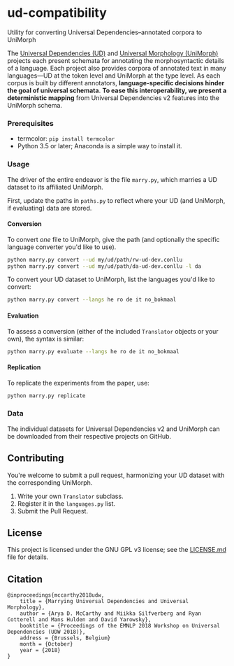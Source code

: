 # ud-compatibility
Utility for converting Universal Dependencies–annotated corpora to UniMorph


The [Universal Dependencies (UD)](http://universaldependencies.org) and [Universal Morphology (UniMorph)](https://unimorph.github.io) projects each present schemata for annotating the morphosyntactic details of a language.
Each project also provides corpora of annotated text in many languages—UD at the token level and UniMorph at the type level.
As each corpus is built by different annotators, **language-specific decisions hinder the goal of universal schemata**.
**To ease this interoperability, we present a deterministic mapping** from Universal Dependencies&nbsp;v2 features into the UniMorph schema.


### Prerequisites

- termcolor: `pip install termcolor`
- Python 3.5 or later; Anaconda is a simple way to install it.

### Usage

The driver of the entire endeavor is the file `marry.py`, which marries a UD dataset to its affiliated UniMorph.

First, update the paths in `paths.py` to reflect where your UD (and UniMorph, if evaluating) data are stored.

#### Conversion

To convert *one* file to UniMorph, give the path (and optionally the specific language converter you'd like to use).

```bash
python marry.py convert --ud my/ud/path/rw-ud-dev.conllu
python marry.py convert --ud my/ud/path/da-ud-dev.conllu -l da

```

To convert your UD dataset to UniMorph, list the languages you'd like to convert:

```bash
python marry.py convert --langs he ro de it no_bokmaal 
```

#### Evaluation

To assess a conversion (either of the included `Translator` objects or your own), the syntax is similar:

```bash
python marry.py evaluate --langs he ro de it no_bokmaal 
```

#### Replication

To replicate the experiments from the paper, use:

```bash
python marry.py replicate 
```

### Data

The individual datasets for Universal Dependencies v2 and UniMorph can be downloaded from their respective projects on GitHub.

## Contributing

You're welcome to submit a pull request, harmonizing your UD dataset with the corresponding UniMorph. 

1. Write your own `Translator` subclass.
2. Register it in the `languages.py` list.
3. Submit the Pull Request.

## License

This project is licensed under the GNU GPL v3 license; see the [LICENSE.md](LICENSE.md) file for details.

## Citation

```
@inproceedings{mccarthy2018udw,
	title = {Marrying Universal Dependencies and Universal Morphology},
	author = {Arya D. McCarthy and Miikka Silfverberg and Ryan Cotterell and Mans Hulden and David Yarowsky},
	booktitle = {Proceedings of the EMNLP 2018 Workshop on Universal Dependencies (UDW 2018)},
	address = {Brussels, Belgium}
	month = {October}
	year = {2018}
}
```
